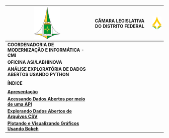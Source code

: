 ![alt text](figs/logoLEFT.png "CLDF") | CÂMARA LEGISLATIVA DO DISTRITO FEDERAL | ![alt text](figs/logoRIGHT.png "CLDF")
--- | :---: | ---
| **COORDENADORIA DE MODERNIZAÇÃO E INFORMÁTICA - CMI** | 
| **OFICINA ASI/LABHINOVA** | 
| **ANÁLISE EXPLORATÓRIA DE DADOS ABERTOS USANDO PYTHON** | 
|| 
| **ÍNDICE** | 
|| 
| **[Apresentação](apresentacao.ipynb)** | 
| **[Acessando Dados Abertos por meio de uma API](etapas/json/json.ipynb)** | 
| **[Explorando Dados Abertos de Arquivos CSV](etapas/csv/csv.ipynb)** | 
| **[Plotando e Visualizando Gráficos Usando Bokeh](etapas/bokeh/bokeh.ipynb)** | 
